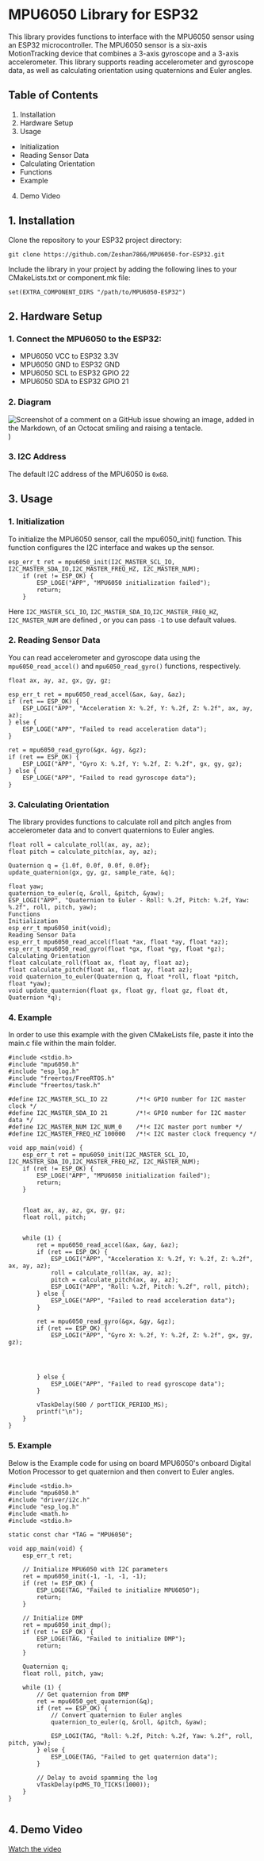 # **MPU6050 Library for ESP32**
This library provides functions to interface with the MPU6050 sensor using an ESP32 microcontroller. The MPU6050 sensor is a six-axis MotionTracking device that combines a 3-axis gyroscope and a 3-axis accelerometer. This library supports reading accelerometer and gyroscope data, as well as calculating orientation using quaternions and Euler angles.

## Table of Contents
1. Installation
2. Hardware Setup
3. Usage
 - Initialization
 - Reading Sensor Data
 - Calculating Orientation
 - Functions
 - Example
4. Demo Video



## 1. Installation
Clone the repository to your ESP32 project directory:
```
git clone https://github.com/Zeshan7866/MPU6050-for-ESP32.git
```
Include the library in your project by adding the following lines to your CMakeLists.txt or component.mk file:
```
set(EXTRA_COMPONENT_DIRS "/path/to/MPU6050-ESP32")
```
## 2. Hardware Setup
### 1. Connect the MPU6050 to the ESP32:
 - MPU6050 VCC to ESP32 3.3V
 - MPU6050 GND to ESP32 GND
 - MPU6050 SCL to ESP32 GPIO 22
 - MPU6050 SDA to ESP32 GPIO 21

### 2. Diagram

![Screenshot of a comment on a GitHub issue showing an image, added in the Markdown, of an Octocat smiling and raising a tentacle.](https://i0.wp.com/randomnerdtutorials.com/wp-content/uploads/2020/12/MPU6050_ESP32_Wiring-Schematic-Diagram.png?w=726&quality=100&strip=all&ssl=1))

### 3.  I2C Address
The default I2C address of the MPU6050 is `0x68`.
## 3. Usage
### 1. Initialization
To initialize the MPU6050 sensor, call the mpu6050_init() function. This function configures the I2C interface and wakes up the sensor.
```
esp_err_t ret = mpu6050_init(I2C_MASTER_SCL_IO, I2C_MASTER_SDA_IO,I2C_MASTER_FREQ_HZ, I2C_MASTER_NUM);
    if (ret != ESP_OK) {
        ESP_LOGE("APP", "MPU6050 initialization failed");
        return;
    }
```
Here `I2C_MASTER_SCL_IO`, `I2C_MASTER_SDA_IO`,`I2C_MASTER_FREQ_HZ`, `I2C_MASTER_NUM` are defined , or you can pass `-1` to use default values. 
### 2. Reading Sensor Data
You can read accelerometer and gyroscope data using the `mpu6050_read_accel()` and `mpu6050_read_gyro()` functions, respectively.
```
float ax, ay, az, gx, gy, gz;

esp_err_t ret = mpu6050_read_accel(&ax, &ay, &az);
if (ret == ESP_OK) {
    ESP_LOGI("APP", "Acceleration X: %.2f, Y: %.2f, Z: %.2f", ax, ay, az);
} else {
    ESP_LOGE("APP", "Failed to read acceleration data");
}

ret = mpu6050_read_gyro(&gx, &gy, &gz);
if (ret == ESP_OK) {
    ESP_LOGI("APP", "Gyro X: %.2f, Y: %.2f, Z: %.2f", gx, gy, gz);
} else {
    ESP_LOGE("APP", "Failed to read gyroscope data");
}
```
### 3. Calculating Orientation
The library provides functions to calculate roll and pitch angles from accelerometer data and to convert quaternions to Euler angles.
```
float roll = calculate_roll(ax, ay, az);
float pitch = calculate_pitch(ax, ay, az);

Quaternion q = {1.0f, 0.0f, 0.0f, 0.0f};
update_quaternion(gx, gy, gz, sample_rate, &q);

float yaw;
quaternion_to_euler(q, &roll, &pitch, &yaw);
ESP_LOGI("APP", "Quaternion to Euler - Roll: %.2f, Pitch: %.2f, Yaw: %.2f", roll, pitch, yaw);
Functions
Initialization
esp_err_t mpu6050_init(void);
Reading Sensor Data
esp_err_t mpu6050_read_accel(float *ax, float *ay, float *az);
esp_err_t mpu6050_read_gyro(float *gx, float *gy, float *gz);
Calculating Orientation
float calculate_roll(float ax, float ay, float az);
float calculate_pitch(float ax, float ay, float az);
void quaternion_to_euler(Quaternion q, float *roll, float *pitch, float *yaw);
void update_quaternion(float gx, float gy, float gz, float dt, Quaternion *q);

```
### 4. Example
In order to use this example with the given CMakeLists file, paste it into the main.c file within the main folder.
```
#include <stdio.h>
#include "mpu6050.h"
#include "esp_log.h"
#include "freertos/FreeRTOS.h"
#include "freertos/task.h"

#define I2C_MASTER_SCL_IO 22        /*!< GPIO number for I2C master clock */
#define I2C_MASTER_SDA_IO 21        /*!< GPIO number for I2C master data */
#define I2C_MASTER_NUM I2C_NUM_0    /*!< I2C master port number */
#define I2C_MASTER_FREQ_HZ 100000   /*!< I2C master clock frequency */

void app_main(void) {
    esp_err_t ret = mpu6050_init(I2C_MASTER_SCL_IO, I2C_MASTER_SDA_IO,I2C_MASTER_FREQ_HZ, I2C_MASTER_NUM);
    if (ret != ESP_OK) {
        ESP_LOGE("APP", "MPU6050 initialization failed");
        return;
    }
    

    float ax, ay, az, gx, gy, gz;
    float roll, pitch;


    while (1) {
        ret = mpu6050_read_accel(&ax, &ay, &az);
        if (ret == ESP_OK) {
            ESP_LOGI("APP", "Acceleration X: %.2f, Y: %.2f, Z: %.2f", ax, ay, az);
            roll = calculate_roll(ax, ay, az);
            pitch = calculate_pitch(ax, ay, az);
            ESP_LOGI("APP", "Roll: %.2f, Pitch: %.2f", roll, pitch);
        } else {
            ESP_LOGE("APP", "Failed to read acceleration data");
        }

        ret = mpu6050_read_gyro(&gx, &gy, &gz);
        if (ret == ESP_OK) {
            ESP_LOGI("APP", "Gyro X: %.2f, Y: %.2f, Z: %.2f", gx, gy, gz);
       

            
            
        } else {
            ESP_LOGE("APP", "Failed to read gyroscope data");
        }

        vTaskDelay(500 / portTICK_PERIOD_MS);
        printf("\n");
    }
}
```
### 5. Example
Below is the Example code for using on board MPU6050's onboard Digital Motion Processor to get quaternion and then convert to Euler angles.

```
#include <stdio.h>
#include "mpu6050.h"
#include "driver/i2c.h"
#include "esp_log.h"
#include <math.h>
#include <stdio.h>

static const char *TAG = "MPU6050";

void app_main(void) {
    esp_err_t ret;

    // Initialize MPU6050 with I2C parameters
    ret = mpu6050_init(-1, -1, -1, -1);
    if (ret != ESP_OK) {
        ESP_LOGE(TAG, "Failed to initialize MPU6050");
        return;
    }

    // Initialize DMP
    ret = mpu6050_init_dmp();
    if (ret != ESP_OK) {
        ESP_LOGE(TAG, "Failed to initialize DMP");
        return;
    }

    Quaternion q;
    float roll, pitch, yaw;

    while (1) {
        // Get quaternion from DMP
        ret = mpu6050_get_quaternion(&q);
        if (ret == ESP_OK) {
            // Convert quaternion to Euler angles
            quaternion_to_euler(q, &roll, &pitch, &yaw);

            ESP_LOGI(TAG, "Roll: %.2f, Pitch: %.2f, Yaw: %.2f", roll, pitch, yaw);
        } else {
            ESP_LOGE(TAG, "Failed to get quaternion data");
        }

        // Delay to avoid spamming the log
        vTaskDelay(pdMS_TO_TICKS(1000));
    }
}


```

## 4. Demo Video

[Watch the video](https://www.loom.com/share/be3c0a4d6e204881b2f0ee6edb626746?sid=55102f28-1c8d-4558-9639-90e6e8658ce2)

